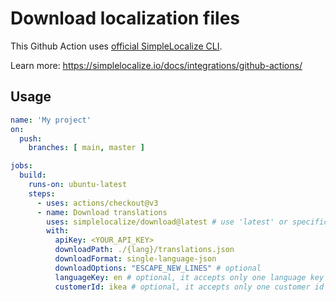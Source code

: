 # Download localization files

This Github Action uses [official SimpleLocalize CLI](https://github.com/simplelocalize/simplelocalize-cli).

Learn more: https://simplelocalize.io/docs/integrations/github-actions/

## Usage

```yml
name: 'My project'
on:
  push:
    branches: [ main, master ]

jobs:
  build:
    runs-on: ubuntu-latest
    steps:
      - uses: actions/checkout@v3
      - name: Download translations
        uses: simplelocalize/download@latest # use 'latest' or specific version number, eg: '2.0.5'
        with:
          apiKey: <YOUR_API_KEY>
          downloadPath: ./{lang}/translations.json
          downloadFormat: single-language-json
          downloadOptions: "ESCAPE_NEW_LINES" # optional
          languageKey: en # optional, it accepts only one language key
          customerId: ikea # optional, it accepts only one customer id
```
